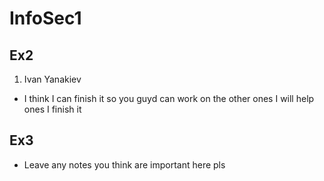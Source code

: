 # InfoSec1


## Ex2

1. Ivan Yanakiev
  - I think I can finish it so you guyd can work on the other ones I will help ones I finish it



## Ex3

- Leave any notes you think are important here pls
